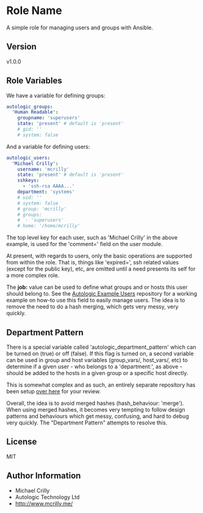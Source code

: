 # Role Name

A simple role for managing users and groups with Ansible.

## Version

v1.0.0

## Role Variables

We have a variable for defining groups:

```yaml
autologic_groups:
  'Human Readable':
    groupname: 'superusers'
    state: 'present' # default is 'present'
    # gid: ''
    # system: false
```

And a variable for defining users:

```yaml
autologic_users:
  'Michael Crilly':
    username: 'mcrilly'
    state: 'present' # default is 'present'
    sshkeys:
      - 'ssh-rsa AAAA...'
    department: 'systems'
    # uid: ''
    # system: false
    # group: 'mcrilly'
    # groups:
    #  - 'superusers'
    # home: '/home/mcrilly'
```

The top level key for each user, such as 'Michael Crilly' in the above example, is used for the 'comment=' field on the user module.

At present, with regards to users, only the basic operations are supported from within the role. That is, things like 'expired=', ssh related values (except for the public key), etc, are omitted until a need presents its self for a more complex role.

The **job:** value can be used to define what groups and or hosts this user should belong to. See the [Autologic Example Users](https://github.com/AutoLogicTechnology/example-users) repository for a working example on how-to use this field to easily manage users. The idea is to remove the need to do a hash merging, which gets very messy, very quickly.

## Department Pattern

There is a special variable called 'autologic_department_pattern' which can be turned on (true) or off (false). If this flag is turned on, a second variable can be used in group and host variables (group_vars/, host_vars/, etc) to determine if a given user - who belongs to a 'department:', as above - should be added to the hosts in a given group or a specific host directly.

This is somewhat complex and as such, an entirely separate repository has been setup [over here](https://github.com/AutoLogicTechnology/example-users) for your review.

Overall, the idea is to avoid merged hashes (hash_behaviour: 'merge'). When using merged hashes, it becomes very tempting to follow design patterns and behaviours which get messy, confusing, and hard to debug very quickly. The "Department Pattern" attempts to resolve this.

## License

MIT

## Author Information

- Michael Crilly
- Autologic Technology Ltd
- http://www.mcrilly.me/
